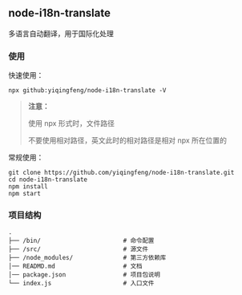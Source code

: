 ## node-i18n-translate

多语言自动翻译，用于国际化处理

### 使用

快速使用：

```
npx github:yiqingfeng/node-i18n-translate -V
```

> **注意：**
>
> 使用 npx 形式时，文件路径
>
> 不要使用相对路径，英文此时的相对路径是相对 npx 所在位置的

常规使用：

```
git clone https://github.com/yiqingfeng/node-i18n-translate.git
cd node-i18n-translate
npm install
npm start
```


### 项目结构

```
.
├── /bin/                       # 命令配置
├── /src/                       # 源文件
├── /node_modules/              # 第三方依赖库
│── READMD.md                   # 文档
│── package.json                # 项目包说明
└── index.js                    # 入口文件
```